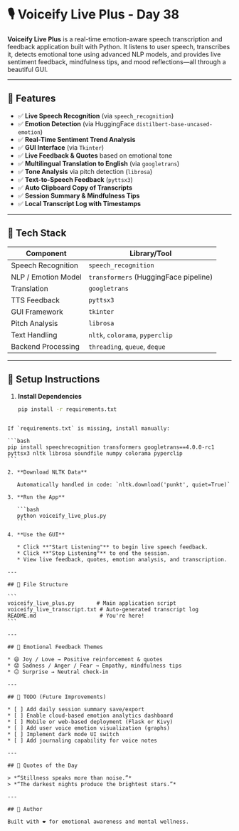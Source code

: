 
# 🎙️ Voiceify Live Plus - Day 38

**Voiceify Live Plus** is a real-time emotion-aware speech transcription and feedback application built with Python. It listens to user speech, transcribes it, detects emotional tone using advanced NLP models, and provides live sentiment feedback, mindfulness tips, and mood reflections—all through a beautiful GUI.

---

## 🚀 Features

- ✅ **Live Speech Recognition** (via `speech_recognition`)
- ✅ **Emotion Detection** (via HuggingFace `distilbert-base-uncased-emotion`)
- ✅ **Real-Time Sentiment Trend Analysis**
- ✅ **GUI Interface** (via `Tkinter`)
- ✅ **Live Feedback & Quotes** based on emotional tone
- ✅ **Multilingual Translation to English** (via `googletrans`)
- ✅ **Tone Analysis** via pitch detection (`librosa`)
- ✅ **Text-to-Speech Feedback** (`pyttsx3`)
- ✅ **Auto Clipboard Copy of Transcripts**
- ✅ **Session Summary & Mindfulness Tips**
- ✅ **Local Transcript Log with Timestamps**

---

## 🧠 Tech Stack

| Component            | Library/Tool                           |
|---------------------|----------------------------------------|
| Speech Recognition   | `speech_recognition`                   |
| NLP / Emotion Model  | `transformers` (HuggingFace pipeline) |
| Translation          | `googletrans`                          |
| TTS Feedback         | `pyttsx3`                              |
| GUI Framework        | `tkinter`                              |
| Pitch Analysis       | `librosa`                              |
| Text Handling        | `nltk`, `colorama`, `pyperclip`        |
| Backend Processing   | `threading`, `queue`, `deque`          |

---

## 🔧 Setup Instructions

1. **Install Dependencies**

   ```bash
   pip install -r requirements.txt
````

If `requirements.txt` is missing, install manually:

```bash
pip install speechrecognition transformers googletrans==4.0.0-rc1 pyttsx3 nltk librosa soundfile numpy colorama pyperclip
```

2. **Download NLTK Data**

   Automatically handled in code: `nltk.download('punkt', quiet=True)`

3. **Run the App**

   ```bash
   python voiceify_live_plus.py
   ```

4. **Use the GUI**

   * Click **"Start Listening"** to begin live speech feedback.
   * Click **"Stop Listening"** to end the session.
   * View live feedback, quotes, emotion analysis, and transcription.

---

## 📁 File Structure

```
voiceify_live_plus.py       # Main application script
voiceify_live_transcript.txt # Auto-generated transcript log
README.md                    # You're here!
```

---

## 🌈 Emotional Feedback Themes

* 😄 Joy / Love → Positive reinforcement & quotes
* 😟 Sadness / Anger / Fear → Empathy, mindfulness tips
* 😐 Surprise → Neutral check-in

---

## 📌 TODO (Future Improvements)

* [ ] Add daily session summary save/export
* [ ] Enable cloud-based emotion analytics dashboard
* [ ] Mobile or web-based deployment (Flask or Kivy)
* [ ] Add user voice emotion visualization (graphs)
* [ ] Implement dark mode UI switch
* [ ] Add journaling capability for voice notes

---

## 🧘 Quotes of the Day

> *“Stillness speaks more than noise.”*
> *“The darkest nights produce the brightest stars.”*

---

## 👤 Author

Built with ❤️ for emotional awareness and mental wellness.

